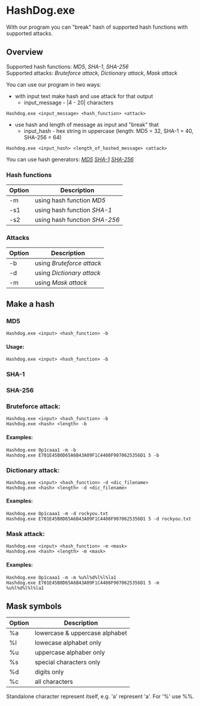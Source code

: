 # HashDog.exe

With our program you can "break" hash of supported hash functions with supported attacks.

## Overview
Supported hash functions: *MD5*, *SHA-1*, *SHA-256*\
Supported attacks: *Bruteforce attack*, *Dictionary attack*, *Mask attack*

You can use our program in two ways:
* with input text make hash and use attack for that output 
    - input_message - |4 - 20| characters
```
Hashdog.exe <input_message> <hash_function> <attack>
```
* use hash and length of message as input and "break" that
    - input_hash - hex string in uppercase (length: MD5 = 32, SHA-1 = 40, SHA-256 = 64)
```
Hashdog.exe <input_hash> <length_of_hashed_message> <attack>
```

You can use hash generators: 
[*MD5*](https://passwordsgenerator.net/md5-hash-generator/) 
[*SHA-1*](https://passwordsgenerator.net/sha1-hash-generator/)
[*SHA-256*](https://passwordsgenerator.net/sha256-hash-generator/)

### Hash functions
| Option | Description |
| ------ | ----------- |
| -m   | using hash function *MD5* |
| -s1  | using hash function *SHA-1* |
| -s2  | using hash function *SHA-256* |

### Attacks
| Option | Description |
| ------ | ----------- |
| -b   | using *Bruteforce attack* |
| -d  | using *Dictionary attack* |
| -m  | using *Mask attack* |

## Make a hash

### MD5
```
Hashdog.exe <input> <hash_function> -b
```
#### Usage:
```
Hashdog.exe <input> <hash_function> -b
```

### SHA-1

### SHA-256

### Bruteforce attack:
```
Hashdog.exe <input> <hash_function> -b
Hashdog.exe <hash> <length> -b
```
#### Examples:
```
Hashdog.exe Op1caaa1 -m -b
Hashdog.exe E701E45B0D65A6B43A09F1C4408F9070625356D1 5 -b
```

### Dictionary attack:
```
Hashdog.exe <input> <hash_function> -d <dic_filename>
Hashdog.exe <hash> <length> -d <dic_filename>
```
#### Examples:
```
Hashdog.exe Op1caaa1 -m -d rockyou.txt
Hashdog.exe E701E45B0D65A6B43A09F1C4408F9070625356D1 5 -d rockyou.txt
```

### Mask attack:
```
Hashdog.exe <input> <hash_function> -m <mask>
Hashdog.exe <hash> <length> -m <mask>
```
#### Examples:
```
Hashdog.exe Op1caaa1 -m -m %u%l%d%l%l%la1
Hashdog.exe E701E45B0D65A6B43A09F1C4408F9070625356D1 5 -m %u%l%d%l%l%la1
```



## Mask symbols

 Option | Description 
 ------ | ----------- 
 %a  | lowercase & uppercase alphabet 
 %l  | lowecase alphabet only 
 %u  | uppercase alphaber only 
 %s  | special characters only 
 %d  | digits only 
 %c  | all characters   
 
Standalone character represent itself, e.g. 'a' represent 'a'.
For '%' use %%.
